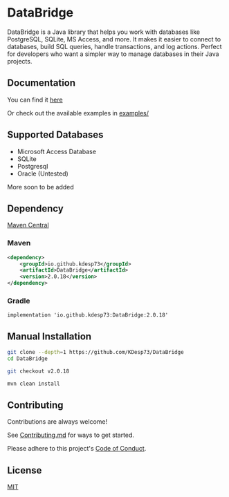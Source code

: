 # DataBridge

DataBridge is a Java library that helps you work with databases like
PostgreSQL, SQLite, MS Access, and more. It makes it easier to connect
to databases, build SQL queries, handle transactions,
and log actions. Perfect for developers who want
a simpler way to manage databases in their Java projects.

## Documentation

You can find it [here](https://kdesp73.github.io/DataBridge)

Or check out the available examples in [examples/](https://github.com/KDesp73/DataBridge/tree/main/examples)

## Supported Databases

- Microsoft Access Database
- SQLite
- Postgresql
- Oracle (Untested)

More soon to be added

## Dependency

[Maven Central](https://central.sonatype.com/artifact/io.github.kdesp73/DataBridge)

### Maven

```xml
<dependency>
	<groupId>io.github.kdesp73</groupId>
	<artifactId>DataBridge</artifactId>
	<version>2.0.18</version>
</dependency>
```

### Gradle

```
implementation 'io.github.kdesp73:DataBridge:2.0.18'
```

## Manual Installation

```bash
git clone --depth=1 https://github.com/KDesp73/DataBridge
cd DataBridge

git checkout v2.0.18

mvn clean install
```

## Contributing

Contributions are always welcome!

See [Contributing.md](https://github.com/KDesp73/DataBridge/blob/main/Contributing.md) for ways to get started.

Please adhere to this project's [Code of Conduct](https://github.com/KDesp73/DataBridge/blob/main/CODE_OF_CONDUCT.md).


## License

[MIT](https://choosealicense.com/licenses/mit/)

